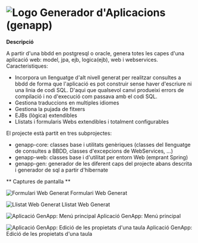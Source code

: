 # ![Logo](https://github.com/GovernIB/genapp/blob/binaris/projectinfo_Attachments/icon.jpg) Generador d'Aplicacions (genapp)  


**Descripció**

A partir d'una bbdd en postgresql o oracle, genera totes les capes d'una aplicació web: model, jpa, ejb, logica(ejb), web i webservices. Caracteristiques:
* Incorpora un llenguatge d'alt nivell generat per realitzar consultes a bbdd de forma que l'aplicació es pot construir sense haver d'escriure ni una linia de codi SQL. D'aqui que qualsevol canvi produeixi errors de compilació i no d'execució com passava amb el codi SQL.
* Gestiona traduccions en multiples idiomes
* Gestiona la pujada de fitxers
* EJBs (lògica) extendibles
* Llistats i formularis Webs extendibles i totalment configurables

El projecte està partit en tres subprojectes:
* genapp-core: classes base i utilitats genèriques (classes del llenguatge de consultes a BBDD, classes d'excepcions de WebServices, ...)
* genapp-web: classes base i d'utilitat per entorn Web (emprant Spring)
* genapp-gen: generador de les diferent caps del projecte abans descrita i generador de sql a partir d'hibernate

** Captures de pantalla **

![Formulari Web Generat](https://github.com/GovernIB/genapp/blob/binaris/projectinfo_Attachments/screenshots/genapp_form.png)
Formulari Web Generat

![Llistat Web Generat](https://github.com/GovernIB/genapp/blob/binaris/projectinfo_Attachments/screenshots/genapp_llistat.png)
Llistat Web Generat

![Aplicació GenApp:  Menú principal](https://github.com/GovernIB/genapp/blob/binaris/projectinfo_Attachments/screenshots/genapp_aplicacio_menu.png)
Aplicació GenApp:  Menú principal

![Aplicació GenApp: Edició de les propietats d'una taula](https://github.com/GovernIB/genapp/blob/binaris/projectinfo_Attachments/screenshots/genapp_aplicacio_editar_projecte.png)
Aplicació GenApp: Edició de les propietats d'una taula

